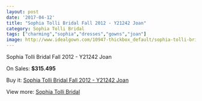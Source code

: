 ```yaml
---
layout: post
date: '2017-04-12'
title: "Sophia Tolli Bridal Fall 2012 - Y21242 Joan"
category: Sophia Tolli Bridal
tags: ["charming","sophia","dresses","gowns","joan"]
image: http://www.idealgown.com/10947-thickbox_default/sophia-tolli-bridal-fall-2012-y21242-joan.jpg
---
```

Sophia Tolli Bridal Fall 2012 - Y21242 Joan

On Sales: **$315.495**
<a href="https://www.idealgown.com/en/sophia-tolli-bridal/4495-sophia-tolli-bridal-fall-2012-y21242-joan.html"><amp-img layout="responsive" width="600" height="600" src="//www.idealgown.com/10947-thickbox_default/sophia-tolli-bridal-fall-2012-y21242-joan.jpg" alt="Sophia Tolli Bridal Fall 2012 - Y21242 Joan 0" /></a>
<a href="https://www.idealgown.com/en/sophia-tolli-bridal/4495-sophia-tolli-bridal-fall-2012-y21242-joan.html"><amp-img layout="responsive" width="600" height="600" src="//www.idealgown.com/10948-thickbox_default/sophia-tolli-bridal-fall-2012-y21242-joan.jpg" alt="Sophia Tolli Bridal Fall 2012 - Y21242 Joan 1" /></a>

Buy it: [Sophia Tolli Bridal Fall 2012 - Y21242 Joan](https://www.idealgown.com/en/sophia-tolli-bridal/4495-sophia-tolli-bridal-fall-2012-y21242-joan.html "Sophia Tolli Bridal Fall 2012 - Y21242 Joan")

View more: [Sophia Tolli Bridal](https://www.idealgown.com/en/52-sophia-tolli-bridal "Sophia Tolli Bridal")